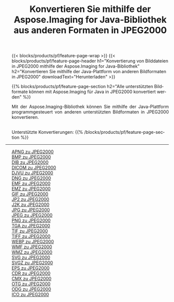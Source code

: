 ﻿---
title: Konvertieren Sie mithilfe der Aspose.Imaging for Java-Bibliothek aus anderen Formaten in JPEG2000 
weight: 3920
url: /de/java/conversion/to/jpeg2000 
lang: de
langdirlevel: 2
locales: zh-hans,ja,it,ru,de,es,fr,nl,id,lt,pl,pt,vi,tr,ko,zh-hant,ar,hi,th,sv,cs,uk,he
description: Mit Aspose.Imaging können Sie mithilfe von Java aus anderen Formaten in JPEG2000 konvertieren
---

{{< blocks/products/pf/feature-page-wrap >}}
{{< blocks/products/pf/feature-page-header h1="Konvertierung von Bilddateien in JPEG2000 mithilfe der Aspose.Imaging for Java-Bibliothek" h2="Konvertieren Sie mithilfe der Java-Plattform von anderen Bildformaten in JPEG2000" downloadText="Herunterladen" >}}


{{% blocks/products/pf/feature-page-section  h2="Alle unterstützten Bildformate können mit Aspose.Imaging für Java in JPEG2000 konvertiert werden" %}}
<p align=justify>Mit der Aspose.Imaging-Bibliothek können Sie mithilfe der Java-Plattform programmgesteuert von anderen unterstützten Bildformaten in JPEG2000 konvertieren.</p>
<br/>
Unterstützte Konvertierungen:
{{% /blocks/products/pf/feature-page-section %}}
<div class="container-fluid productfamilypage bg-gray">
    <div class="convertypes bg-gray agp-content section">
        <div class="container">
		<hr style="margin-left:-20px;"/>
		<div class="row other-converters">
		    <div class='col-md-2 other-converter remove-lp remove-rp'><a href="/imaging/de/java/conversion/apng-to-jpeg2000" >APNG zu JPEG2000</a></div>
<div class='col-md-2 other-converter remove-lp remove-rp'><a href="/imaging/de/java/conversion/bmp-to-jpeg2000" >BMP zu JPEG2000</a></div>
<div class='col-md-2 other-converter remove-lp remove-rp'><a href="/imaging/de/java/conversion/dib-to-jpeg2000" >DIB zu JPEG2000</a></div>
<div class='col-md-2 other-converter remove-lp remove-rp'><a href="/imaging/de/java/conversion/dicom-to-jpeg2000" >DICOM zu JPEG2000</a></div>
<div class='col-md-2 other-converter remove-lp remove-rp'><a href="/imaging/de/java/conversion/djvu-to-jpeg2000" >DJVU zu JPEG2000</a></div>
<div class='col-md-2 other-converter remove-lp remove-rp'><a href="/imaging/de/java/conversion/dng-to-jpeg2000" >DNG zu JPEG2000</a></div>
<div class='col-md-2 other-converter remove-lp remove-rp'><a href="/imaging/de/java/conversion/emf-to-jpeg2000" >EMF zu JPEG2000</a></div>
<div class='col-md-2 other-converter remove-lp remove-rp'><a href="/imaging/de/java/conversion/emz-to-jpeg2000" >EMZ zu JPEG2000</a></div>
<div class='col-md-2 other-converter remove-lp remove-rp'><a href="/imaging/de/java/conversion/gif-to-jpeg2000" >GIF zu JPEG2000</a></div>
<div class='col-md-2 other-converter remove-lp remove-rp'><a href="/imaging/de/java/conversion/jp2-to-jpeg2000" >JP2 zu JPEG2000</a></div>
<div class='col-md-2 other-converter remove-lp remove-rp'><a href="/imaging/de/java/conversion/j2k-to-jpeg2000" >J2K zu JPEG2000</a></div>
<div class='col-md-2 other-converter remove-lp remove-rp'><a href="/imaging/de/java/conversion/jpg-to-jpeg2000" >JPG zu JPEG2000</a></div>
<div class='col-md-2 other-converter remove-lp remove-rp'><a href="/imaging/de/java/conversion/jpeg-to-jpeg2000" >JPEG zu JPEG2000</a></div>
<div class='col-md-2 other-converter remove-lp remove-rp'><a href="/imaging/de/java/conversion/png-to-jpeg2000" >PNG zu JPEG2000</a></div>
<div class='col-md-2 other-converter remove-lp remove-rp'><a href="/imaging/de/java/conversion/tga-to-jpeg2000" >TGA zu JPEG2000</a></div>
<div class='col-md-2 other-converter remove-lp remove-rp'><a href="/imaging/de/java/conversion/tif-to-jpeg2000" >TIF zu JPEG2000</a></div>
<div class='col-md-2 other-converter remove-lp remove-rp'><a href="/imaging/de/java/conversion/tiff-to-jpeg2000" >TIFF zu JPEG2000</a></div>
<div class='col-md-2 other-converter remove-lp remove-rp'><a href="/imaging/de/java/conversion/webp-to-jpeg2000" >WEBP zu JPEG2000</a></div>
<div class='col-md-2 other-converter remove-lp remove-rp'><a href="/imaging/de/java/conversion/wmf-to-jpeg2000" >WMF zu JPEG2000</a></div>
<div class='col-md-2 other-converter remove-lp remove-rp'><a href="/imaging/de/java/conversion/wmz-to-jpeg2000" >WMZ zu JPEG2000</a></div>
<div class='col-md-2 other-converter remove-lp remove-rp'><a href="/imaging/de/java/conversion/svg-to-jpeg2000" >SVG zu JPEG2000</a></div>
<div class='col-md-2 other-converter remove-lp remove-rp'><a href="/imaging/de/java/conversion/svgz-to-jpeg2000" >SVGZ zu JPEG2000</a></div>
<div class='col-md-2 other-converter remove-lp remove-rp'><a href="/imaging/de/java/conversion/eps-to-jpeg2000" >EPS zu JPEG2000</a></div>
<div class='col-md-2 other-converter remove-lp remove-rp'><a href="/imaging/de/java/conversion/cdr-to-jpeg2000" >CDR zu JPEG2000</a></div>
<div class='col-md-2 other-converter remove-lp remove-rp'><a href="/imaging/de/java/conversion/cmx-to-jpeg2000" >CMX zu JPEG2000</a></div>
<div class='col-md-2 other-converter remove-lp remove-rp'><a href="/imaging/de/java/conversion/otg-to-jpeg2000" >OTG zu JPEG2000</a></div>
<div class='col-md-2 other-converter remove-lp remove-rp'><a href="/imaging/de/java/conversion/odg-to-jpeg2000" >ODG zu JPEG2000</a></div>
<div class='col-md-2 other-converter remove-lp remove-rp'><a href="/imaging/de/java/conversion/ico-to-jpeg2000" >ICO zu JPEG2000</a></div>
                </div>
        </div>
    </div>
</div>
<br/>

